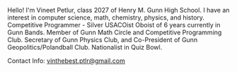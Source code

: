   Hello!
I'm Vineet Petlur, class 2027 of Henry M. Gunn High School.
I have an interest in computer science, math, chemistry, physics, and history.
Competitive Programmer - Silver USACOist
Oboist of 6 years currently in Gunn Bands.
Member of Gunn Math Circle and Competitive Programming Club.
Secretary of Gunn Physics Club, and Co-President of Gunn Geopolitics/Polandball Club.
Nationalist in Quiz Bowl.

Contact Info: vinthebest.ptlr@gmail.com
